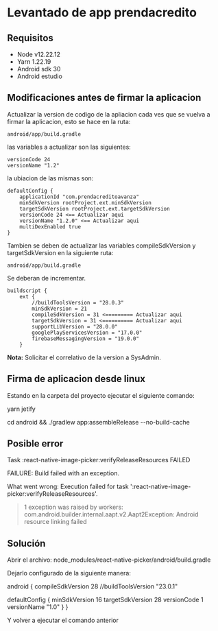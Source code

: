 # Levantado de app prendacredito

## Requisitos

- Node v12.22.12
- Yarn 1.22.19
- Android sdk 30
- Android estudio

## Modificaciones antes de firmar la aplicacion

Actualizar la version de codigo de la apliacion cada ves que se vuelva a firmar la aplicacion, esto se hace en la ruta:

```
android/app/build.gradle
```

las variables a actualizar son las siguientes:

```
versionCode 24
versionName "1.2"
```

la ubiacion de las mismas son:

```
defaultConfig {  
	applicationId "com.prendacreditoavanza"  
	minSdkVersion rootProject.ext.minSdkVersion  
	targetSdkVersion rootProject.ext.targetSdkVersion  
	versionCode 24 <== Actualizar aqui  
	versionName "1.2.0" <== Actualizar aqui  
	multiDexEnabled true
}
```

Tambien se deben de actualizar las variables compileSdkVersion y targetSdkVersion en la siguiente ruta:

```
android/app/build.gradle
```

Se deberan de incrementar.

```
buildscript {
    ext {
        //buildToolsVersion = "28.0.3"
        minSdkVersion = 21
        compileSdkVersion = 31 <========= Actualizar aqui
        targetSdkVersion = 31 <========== Actualizar aqui
        supportLibVersion = "28.0.0"
        googlePlayServicesVersion = "17.0.0"
        firebaseMessagingVersion = "19.0.0"
    }
```



**Nota:** Solicitar el correlativo de la version a SysAdmin.

## Firma de aplicacion desde linux

Estando en la carpeta del proyecto ejecutar el siguiente comando:

yarn jetify

cd android && ./gradlew app:assembleRelease --no-build-cache

## Posible error

Task :react-native-image-picker:verifyReleaseResources FAILED

FAILURE: Build failed with an exception.

What went wrong:
Execution failed for task ':react-native-image-picker:verifyReleaseResources'.

> 1 exception was raised by workers:
> com.android.builder.internal.aapt.v2.Aapt2Exception: Android resource linking failed

## Solución

Abrir el archivo:
node_modules/react-native-picker/android/build.gradle

Dejarlo configurado de la siguiente manera:

android {
compileSdkVersion 28
//buildToolsVersion "23.0.1"

defaultConfig {
minSdkVersion 16
targetSdkVersion 28
versionCode 1
versionName "1.0"
}
}

Y volver a ejecutar el comando anterior
